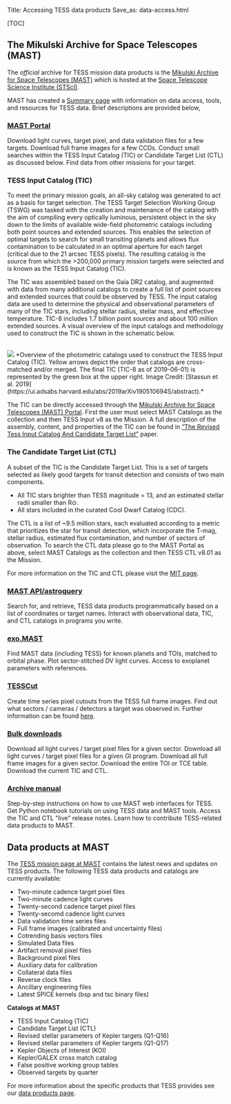 Title: Accessing TESS data products
Save_as: data-access.html

[TOC]

## The Mikulski Archive for Space Telescopes (MAST)

The *official* archive for TESS mission data products is the
[Mikulski Archive for Space Telescopes (MAST)](https://archive.stsci.edu/tess)
which is hosted at the
[Space Telescope Science Institute (STScI)](http://www.stsci.edu/). 

MAST has created a [Summary page](http://archive.stsci.edu/tess/summary.html) with information on data access, tools, and resources for TESS data. Brief descriptions are provided  below,

### [MAST Portal](https://mast.stsci.edu/portal/Mashup/Clients/Mast/Portal.html)

Download light curves, target pixel, and data validation files for a few targets.
Download full frame images for a few CCDs.
Conduct small searches within the TESS Input Catalog (TIC) or Candidate Target List (CTL) as discussed below.
Find data from other missions for your target.


### TESS Input Catalog (TIC)
To meet the primary mission goals, an all-sky catalog was generated to act as a basis for target selection. The TESS Target Selection Working Group (TSWG) was tasked with the creation and maintenance of the catalog with the aim of compiling every optically luminous, persistent object in the sky down to the limits of available wide-field photometric catalogs including both point sources and extended sources. This enables the selection of optimal targets to search for small transiting planets and allows flux contamination to be calculated in an optimal aperture for each target (critical due to the 21 arcsec TESS pixels). The resulting catalog is the source from which the >200,000 primary mission targets were selected and is known as the TESS Input Catalog (TIC).

The TIC was assembled based on the Gaia DR2 catalog, and augmented with data from many additional catalogs to create a full list of point sources and extended sources that could be observed by TESS. The input catalog data are used to determine the physical and observational parameters of many of the TIC stars, including stellar radius, stellar mass, and effective temperature. TIC-8 includes 1.7 billion point sources and about 100 million extended sources. A visual overview of the input catalogs and methodology used to construct the TIC is shown in the schematic below.

<br/>
<img class="img-responsive" style="max-width:90%;" src="images/giprogram/tic8_overview_figure2.png">
*Overview of the photometric catalogs used to construct the TESS Input Catalog (TIC). Yellow arrows depict the order that catalogs are cross-matched and/or merged. The final TIC (TIC-8 as of 2019-06-01) is represented by the green box at the upper right. Image Credit: [Stassun et al. 2019](https://ui.adsabs.harvard.edu/abs/2019arXiv190510694S/abstract).*
<br/>

The TIC can be directly accessed through the [Mikulski Archive for Space Telescopes (MAST) Portal](https://mast.stsci.edu/portal/Mashup/Clients/Mast/Portal.html). First the user must select MAST Catalogs as the collection and then TESS Input v8 as the Mission. A full description of the assembly, content, and properties of the TIC can be found in [“The Revised Tess Input Catalog And Candidate Target List”](https://arxiv.org/pdf/1905.10694.pdf) paper.

### The Candidate Target List (CTL)
A subset of the TIC is the Candidate Target List. This is a set of targets selected as likely good targets for transit detection and consists of two main components.

  - All TIC stars brighter than TESS magnitude = 13, and an estimated stellar radii smaller than R&#8857;.
  - All stars included in the curated Cool Dwarf Catalog (CDC).

The CTL is a list of ~9.5 million stars, each evaluated according to a metric that prioritizes the star for transit detection, which incorporate the T-mag, stellar radius, estimated flux contamination, and number of sectors of observation. To search the CTL data please go to the MAST Portal as above, select MAST Catalogs as the collection and then TESS CTL v8.01 as the Mission.

For more information on the TIC and CTL please visit the [MIT page](https://tess.mit.edu/science/tess-input-catalogue/).

### [MAST API/astroquery](https://astroquery.readthedocs.io/en/latest/mast/mast.html)

Search for, and retrieve, TESS data products programmatically based on a list of coordinates or target names.
Interact with observational data, TIC, and CTL catalogs in programs you write.


### [exo.MAST](https://exo.mast.stsci.edu/)

Find MAST data (including TESS) for known planets and TOIs, matched to orbital phase.
Plot sector-stitched DV light curves.
Access to exoplanet parameters with references.

### [TESSCut](https://mast.stsci.edu/tesscut/)

Create time series pixel cutouts from the TESS full frame images.
Find out what sectors / cameras / detectors a target was observed in. Further information can be found [here](https://astroquery.readthedocs.io/en/latest/mast/mast.html#tesscut).

### [Bulk downloads](http://archive.stsci.edu/tess/bulk_downloads.html)

Download all light curves / target pixel files for a given sector.
Download all light curves / target pixel files for a given GI program.
Download all full frame images for a given sector.
Download the entire TOI or TCE table.
Download the current TIC and CTL.

### [Archive manual](https://outerspace.stsci.edu/display/TESS/TESS+Archive+Manual)

Step-by-step instructions on how to use MAST web interfaces for TESS.
Get Python notebook tutorials on using TESS data and MAST tools.
Access the TIC and CTL "live" release notes.
Learn how to contribute TESS-related data products to MAST.

## Data products at MAST

The [TESS mission page at MAST](https://archive.stsci.edu/tess/all_products.html) contains the latest news and updates on TESS products. The following TESS data products and catalogs are currently available:

* Two-minute cadence target pixel files
* Two-minute cadence light curves
* Twenty-second cadence target pixel files
* Twenty-secomd cadence light curves
* Data validation time series files
* Full frame images (calibrated and uncertainty files)
* Cotrending basis vectors files
* Simulated Data files
* Artifact removal pixel files
* Background pixel files
* Auxiliary data for calibration
* Collateral data files
* Reverse clock files
* Ancillary engineering files
* Latest SPICE kernels (bsp and tsc binary files)

**Catalogs at MAST**

* TESS Input Catalog (TIC)
* Candidate Target List (CTL)
* Revised stellar parameters of Kepler targets (Q1-Q16)
* Revised stellar parameters of Kepler targets (Q1-Q17)
* Kepler Objects of Interest (KOI)
* Kepler/GALEX cross match catalog
* False positive working group tables
* Observed targets by quarter

For more information about the specific products that TESS provides see our [data products page](data-products.html).




